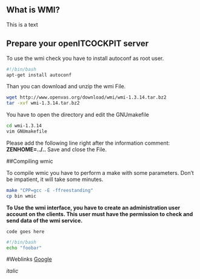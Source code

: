 ## What is WMI?
This is a text

## Prepare your openITCOCKPIT server

To use the wmi check you have to install autoconf as root user.
````bash
#!/bin/bash
apt-get install autoconf
````

Than you can download and unzip the wmi File.
````bash
wget http://www.openvas.org/download/wmi/wmi-1.3.14.tar.bz2
tar -xvf wmi-1.3.14.tar.bz2
````

You have to open the directory and edit the GNUmakefile
````bash
cd wmi-1.3.14
vim GNUmakefile
````

Please add the following line right after the information comment:
**ZENHOME=../..**
Save and close the File.


##Compiling wmic

To compile wmic you have to perform a make with some parameters. Don’t be impatient, it will take some minutes.
````bash
make "CPP=gcc -E -ffreestanding"
cp bin wmic
````

**To Use the wmi interface, you have to create an administration user account on the clients. This user must have the permission to check and send data of the wmi service.**
````
code goes here
````

````bash
#!/bin/bash
echo "foobar"
````

#Weblinks
[Google <i class="fa fa-external-link"></i>](https://google.de)


*italic*